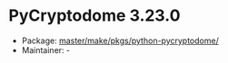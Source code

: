 # PyCryptodome 3.23.0
  - Package: [master/make/pkgs/python-pycryptodome/](https://github.com/Freetz-NG/freetz-ng/tree/master/make/pkgs/python-pycryptodome/)
  - Maintainer: -

